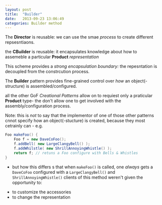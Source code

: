 ```yaml
---
layout: post
title:  "Builder"
date:   2013-09-23 13:06:49
categories: Builder method
---
```


The __Director__ is reusable: we can use the smae _process_ to create different repsesntiaons.

the __CBuilder__ is reusable: it encapsulates knowledge about how to assemeble a particular __Product__ _representation_

This scheme provides a _strong encapsulation boundary:_ the repesntation is decoupled from the constrcution process.

The __Builder__ pattern provides fine-grained control over _how_ an object(-structure) is assembled/configured.

all the other GoF _Creational Patterns_ allow on to requiest only a praticular __Product__ type- the don't allow one to get involved with the 
assembly/configuration process.

Note: this is _not_ to say that the implementor of one of those other patterns cnnot specify how an object(-stucture) is created, because they most cetrainly can - e.g.   

```java
Foo makeFoo() {
    Foo f = new DaveCoFoo();
    f.addBell( new LargeClangyBell() );
    f.addWhilstle( new ShrillAnnoyingWhistle() );
    return f; // retuns a Foo configure with Bells & Whistles
}
```

- but how this differs s that when `makeFoo()` is called, one _always_ gets a `DaveCoFoo`
configured with a ` LargeClangyBell() ` and ` ShrillAnnoyingWhistle() ` 
clients of this method weren't given the opportunity to:  
* to customize the accessories 
* to change the representation
